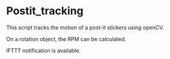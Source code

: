 # Postit_tracking

This script tracks the motion of a post-it stickers using openCV.

On a rotation object, the RPM can be calculated.

IFTTT notification is available. 

